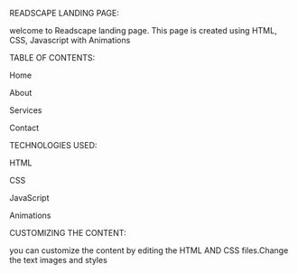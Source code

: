 READSCAPE LANDING PAGE:

 welcome to Readscape landing page. This page is created using HTML, CSS, Javascript with Animations

 TABLE OF CONTENTS:
 
 Home
 
 About
 
 Services
 
 Contact

 TECHNOLOGIES USED:

 HTML
 
 CSS
 
 JavaScript
 
 Animations

 CUSTOMIZING THE CONTENT:

 you can customize the content by editing the HTML AND CSS files.Change the text images and styles

 
 
